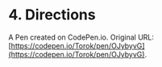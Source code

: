 # 4. Directions

A Pen created on CodePen.io. Original URL: [https://codepen.io/Torok/pen/OJybyvG](https://codepen.io/Torok/pen/OJybyvG).


